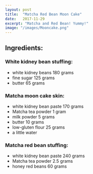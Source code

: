 ```yaml
---
layout: post
title:  "Matcha Red Bean Moon Cake"
date:   2017-11-29
excerpt: "Matcha and Red Bean! Yummy!"
image: "/images/Mooncake.png"
---
```


## Ingredients:

### White kidney bean stuffing:

<ul>
      <li>white kidney beans 180 grams</li>
      <li>fine sugar 125 grams</li>
      <li>butter 65 grams</li>
</ul>

### Matcha moon cake skin:

<ul>
      <li>white kidney bean paste 170 grams </li>
      <li>Matcha tea powder 1 gram</li>
      <li>milk powder 5 grams</li>
      <li>butter 10 grams</li>
      <li>low-gluten flour 25 grams</li>
      <li>a little water</li>
</ul>

### Matcha red bean stuffing: 

<ul>
      <li>white kidney bean paste 240 grams</li>
      <li>Matcha tea powder 2.5 grams</li>
      <li>honey red beans 60 grams</li>
</ul>
